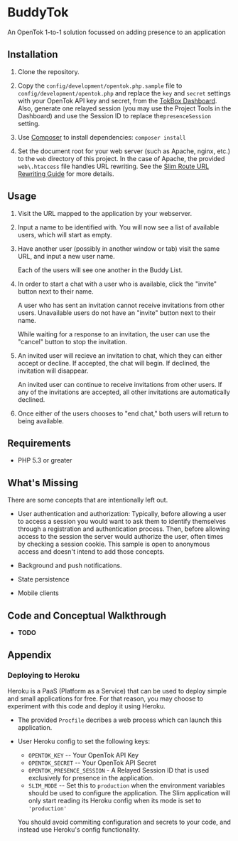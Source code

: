 # BuddyTok

An OpenTok 1-to-1 solution focussed on adding presence to an application


## Installation

1. Clone the repository.

2. Copy the `config/development/opentok.php.sample` file to `config/development/opentok.php` and
   replace the `key` and `secret` settings with your OpenTok API key and secret, from the [TokBox
   Dashboard](https://dashboard.tokbox.com). Also, generate one relayed session (you may use the
   Project Tools in the Dashboard) and use the Session ID to replace the`presenceSession` setting.

3. Use [Composer](https://getcomposer.org/) to install dependencies: `composer install`

4. Set the document root for your web server (such as Apache, nginx, etc.) to the `web` directory
   of this project. In the case of Apache, the provided `web\.htaccess` file handles URL rewriting.
   See the [Slim Route URL Rewriting Guide](http://docs.slimframework.com/#Route-URL-Rewriting)
   for more details.

## Usage

1. Visit the URL mapped to the application by your webserver.

2. Input a name to be identified with. You will now see a list of available users, which will start
   as empty.

3. Have another user (possibly in another window or tab) visit the same URL, and input a new user
   name.

   Each of the users will see one another in the Buddy List.

4. In order to start a chat with a user who is available, click the "invite" button next to their name.

   A user who has sent an invitation cannot receive invitations from other users. Unavailable users
   do not have an "invite" button next to their name.

   While waiting for a response to an invitation, the user can use the "cancel" button to stop the
   invitation.

5. An invited user will recieve an invitation to chat, which they can either accept or decline.
   If accepted, the chat will begin. If declined, the invitation will disappear.

   An invited user can continue to receive invitations from other users. If any of the invitations 
   are accepted, all other invitations are automatically declined.

6. Once either of the users chooses to "end chat," both users will return to being available.

## Requirements

*  PHP 5.3 or greater

## What's Missing

There are some concepts that are intentionally left out.

*  User authentication and authorization: Typically, before allowing a user to access a session you
   would want to ask them to identify themselves through a registration and authentication process. 
   Then, before allowing access to the session the server would authorize the user, often times by
   checking a session cookie. This sample is open to anonymous access and doesn't intend to add those
   concepts.

*  Background and push notifications.

*  State persistence

*  Mobile clients


## Code and Conceptual Walkthrough

*  **TODO**

## Appendix

### Deploying to Heroku

Heroku is a PaaS (Platform as a Service) that can be used to deploy simple and small applications
for free. For that reason, you may choose to experiment with this code and deploy it using Heroku.

*  The provided `Procfile` decribes a web process which can launch this application.

*  User Heroku config to set the following keys:

   -  `OPENTOK_KEY` -- Your OpenTok API Key
   -  `OPENTOK_SECRET` -- Your OpenTok API Secret
   -  `OPENTOK_PRESENCE_SESSION` - A Relayed Session ID that is used exclusively for presence in the
      application.
   -  `SLIM_MODE` -- Set this to `production` when the environment variables should be used to
      configure the application. The Slim application will only start reading its Heroku config when
      its mode is set to `'production'`

   You should avoid commiting configuration and secrets to your code, and instead use Heroku's
   config functionality.

